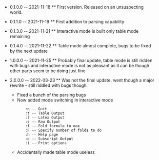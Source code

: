 * 0.1.0.0 -- 2021-11-18
** First version. Released on an unsuspecting world.

* 0.1.1.0 -- 2021-11-19
** First addition to parsing capability

* 0.1.3.0 -- 2021-11-21
** Interactive mode is built only table mode remaining

* 0.1.4.0 -- 2021-11-22
** Table mode almost complete, bugs to be fixed by the next update

* 1.0.0.0 -- 2021-11-25
** Probably final update, table mode is still ridden with bugs and interactive mode is not as pleasant as it can be though other parts seem to be doing just fine

* 2.0.0.0 -- 2022-03-23
** Was not the final update, went though a major rewrite - still riddled with bugs though.
  * Fixed a bunch of the parsing bugs
  * Now added mode switching in interactive mode

  ```text
         :q -- Quit
         :t -- Table Output
         :l -- Latex Output
         :s -- Raw Output
         :f -- Fold formula to max
         :F -- Specify number of folds to do
         :h -- Help page
         :d -- Subscript Output
         :i -- Print options
  ```
  * Accidentally made table mode useless 
